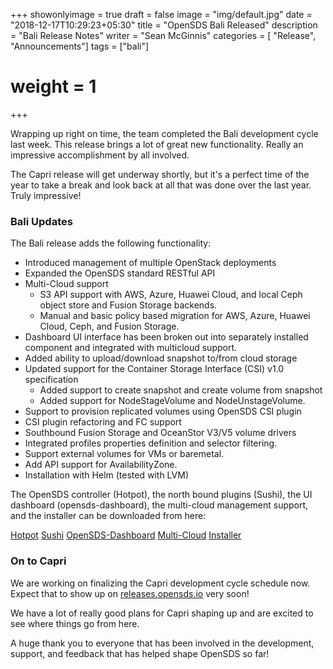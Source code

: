 +++
showonlyimage = true
draft = false
image = "img/default.jpg"
date = "2018-12-17T10:29:23+05:30"
title = "OpenSDS Bali Released"
description = "Bali Release Notes"
writer = "Sean McGinnis"
categories = [ "Release", "Announcements"]
tags = ["bali"]
# weight = 1
+++

Wrapping up right on time, the team completed the Bali development cycle last week. This release brings a lot of great new functionality. Really an impressive accomplishment by all involved.
<!--more-->

The Capri release will get underway shortly, but it's a perfect time of the year to take a break and look back at all that was done over the last year.  
Truly impressive!

### Bali Updates

The Bali release adds the following functionality:

* Introduced management of multiple OpenStack deployments
* Expanded the OpenSDS standard RESTful API
* Multi-Cloud support
   - S3 API support with AWS, Azure, Huawei Cloud, and local Ceph object store and Fusion Storage backends.
   - Manual and basic policy based migration for AWS, Azure, Huawei Cloud, Ceph, and Fusion Storage.
* Dashboard UI interface has been broken out into separately installed component and integrated with multicloud support.
* Added ability to upload/download snapshot to/from cloud storage
* Updated support for the Container Storage Interface (CSI) v1.0 specification
   - Added support to create snapshot and create volume from snapshot
   - Added support for NodeStageVolume and NodeUnstageVolume.
* Support to provision replicated volumes using OpenSDS CSI plugin
* CSI plugin refactoring and FC support
* Southbound Fusion Storage and OceanStor V3/V5 volume drivers
* Integrated profiles properties definition and selector filtering.
* Support external volumes for VMs or baremetal.
* Add API support for AvailabilityZone.
* Installation with Helm (tested with LVM)

The OpenSDS controller (Hotpot), the north bound plugins (Sushi), the UI dashboard (opensds-dashboard), the multi-cloud management support, and the installer can be downloaded from here:

[Hotpot](https://github.com/opensds/opensds/releases/tag/v0.4.0)
[Sushi](https://github.com/opensds/nbp/releases/tag/v0.4.0)
[OpenSDS-Dashboard](https://github.com/opensds/opensds-dashboard/releases/tag/v0.4.0)
[Multi-Cloud](https://github.com/opensds/multi-cloud/releases/tag/v0.4.0)
[Installer](https://github.com/opensds/opensds-installer/releases/tag/v0.4.0)

### On to Capri

We are working on finalizing the Capri development cycle schedule now. Expect that to show up on [releases.opensds.io](https://releases.opensds.io/) very soon!

We have a lot of really good plans for Capri shaping up and are excited to see where things go from here.

A huge thank you to everyone that has been involved in the development, support, and feedback that has helped shape OpenSDS so far!
